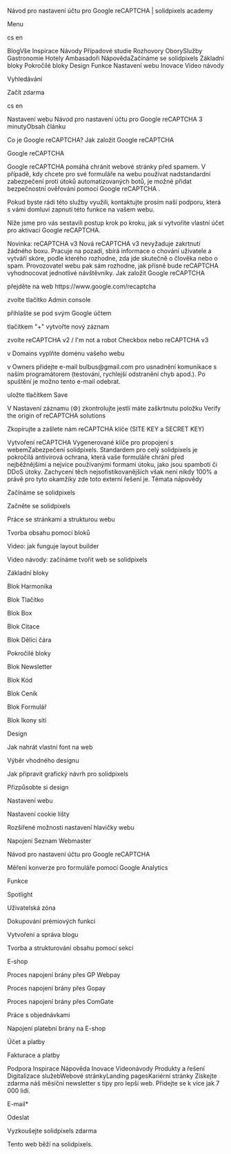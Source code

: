 <p>Návod pro nastavení účtu pro Google reCAPTCHA | solidpixels academy</p>
<p>Menu</p>
<p>cs en</p>
<p>BlogVše Inspirace Návody Případové studie Rozhovory OborySlužby Gastronomie Hotely Ambasadoři NápovědaZačínáme se solidpixels Základní bloky Pokročilé bloky Design Funkce Nastavení webu Inovace Video návody</p>
<p>Vyhledávání</p>
<p>Začít zdarma</p>
<p>cs en</p>
<p>Nastavení webu
Návod pro nastavení účtu pro Google reCAPTCHA
3 minutyObsah článku</p>
<p>Co je Google reCAPTCHA?
Jak založit Google reCAPTCHA</p>
<p>Google reCAPTCHA</p>
<p>Google reCAPTCHA pomáhá chránit webové stránky před spamem. V případě, kdy chcete pro své formuláře na webu používat nadstandardní zabezpečení proti útoků automatizovaných botů, je možné přidat bezpečnostní ověřování pomocí Google reCAPTCHA .</p>
<p>Pokud byste rádi této služby využili, kontaktujte prosím naší podporu, která s vámi domluví zapnutí této funkce na vašem webu. </p>
<p>Níže jsme pro vás sestavili postup krok po kroku, jak si vytvoříte vlastní účet pro aktivaci Google reCAPTCHA. </p>
<p>Novinka: reCAPTCHA v3
Nová reCAPTCHA v3 nevyžaduje zakrtnutí žádného boxu. Pracuje na pozadí, sbírá informace o chování uživatele a vytváří skóre, podle kterého rozhodne, zda jde skutečně o člověka nebo o spam. Provozovatel webu pak sám rozhodne, jak přísně bude reCAPTCHA vyhodnocovat jednotlivé návštěvníky.
Jak založit Google reCAPTCHA</p>
<p>přejděte na web https://www.google.com/recaptcha</p>
<p>zvolte tlačítko Admin console</p>
<p>přihlašte se pod svým Google účtem</p>
<p>tlačítkem "+" vytvořte nový záznam</p>
<p>zvolte reCAPTCHA v2 / I'm not a robot Checkbox nebo reCAPTCHA v3</p>
<p>v Domains vyplňte doménu vašeho webu</p>
<p>v Owners přidejte e-mail bulbus@gmail.com pro usnadnění komunikace s naším programátorem (testování, rychlejší odstranění chyb apod.). Po spuštění je možno tento e-mail odebrat.</p>
<p>uložte tlačítkem Save</p>
<p>V Nastavení záznamu (⚙️) zkontrolujte jestli máte zaškrtnutu položku Verify the origin of reCAPTCHA solutions</p>
<p>Zkopírujte a zašlete nám reCAPTCHA klíče (SITE KEY a SECRET KEY)</p>
<p>Vytvoření reCAPTCHA
Vygenerované klíče pro propojení s webemZabezpečení solidpixels.
Standardem pro celý solidpixels je pokročilá antivirová ochrana, která vaše formuláře chrání před nejběžnějšími a nejvíce používanými formami útoku, jako jsou spamboti či DDoS útoky. Zachycení těch nejsofistikovanějších však není nikdy 100% a právě pro tyto okamžiky zde toto externí řešení je.
Témata nápovědy</p>
<p>Začínáme se solidpixels</p>
<p>Začněte se solidpixels</p>
<p>Práce se stránkami a strukturou webu</p>
<p>Tvorba obsahu pomocí bloků</p>
<p>Video: jak funguje layout builder </p>
<p>Video návody: začínáme tvořit web se solidpixels</p>
<p>Základní bloky</p>
<p>Blok Harmonika</p>
<p>Blok Tlačítko</p>
<p>Blok Box</p>
<p>Blok Citace</p>
<p>Blok Dělící čára</p>
<p>Pokročilé bloky</p>
<p>Blok Newsletter</p>
<p>Blok Kód</p>
<p>Blok Ceník</p>
<p>Blok Formulář</p>
<p>Blok Ikony sítí</p>
<p>Design</p>
<p>Jak nahrát vlastní font na web</p>
<p>Výběr vhodného designu</p>
<p>Jak připravit grafický návrh pro solidpixels</p>
<p>Přizpůsobte si design</p>
<p>Nastavení webu</p>
<p>Nastavení cookie lišty</p>
<p>Rozšířené možnosti nastavení hlavičky webu</p>
<p>Napojení Seznam Webmaster</p>
<p>Návod pro nastavení účtu pro Google reCAPTCHA</p>
<p>Měření konverze pro formuláře pomocí Google Analytics</p>
<p>Funkce</p>
<p>Spotlight</p>
<p>Uživatelská zóna</p>
<p>Dokupování prémiových funkcí</p>
<p>Vytvoření a správa blogu</p>
<p>Tvorba a strukturování obsahu pomocí sekcí</p>
<p>E-shop</p>
<p>Proces napojení brány přes GP Webpay</p>
<p>Proces napojení brány přes Gopay</p>
<p>Proces napojení brány přes ComGate</p>
<p>Práce s objednávkami</p>
<p>Napojení platební brány na E-shop</p>
<p>Účet a platby</p>
<p>Fakturace a platby</p>
<p>Podpora
 Inspirace
Nápověda
Inovace
Videonávody
 Produkty a řešení
 Digitalizace služebWebové stránkyLanding pagesKariérní stránky Získejte zdarma náš měsíční newsletter s tipy pro lepší web. Přidejte se k více jak 7 000 lidí.</p>
<p>E-mail*</p>
<p>Odeslat</p>
<p>Vyzkoušejte solidpixels zdarma</p>
<p>Tento web běží na solidpixels.</p>